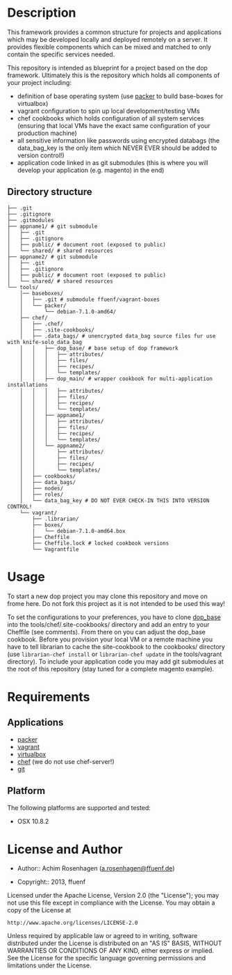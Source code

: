 Description
===========

This framework provides a common structure for projects and applications which may be developed locally and deployed remotely on a server.
It provides flexible components which can be mixed and matched to only contain the specific services needed.

This repository is intended as blueprint for a project based on the dop framework.
Ultimately this is the repository which holds all components of your project including:
* definition of base operating system (use [packer](http://www.packer.io) to build base-boxes for virtualbox)
* vagrant configuration to spin up local development/testing VMs
* chef cookbooks which holds configuration of all system services (ensuring that local VMs have the exact same configuration of your production machine)
* all sensitive information like passwords using encrypted databags (the data_bag_key is the only item which NEVER EVER should be added to version control!)
* application code linked in as git submodules (this is where you will develop your application (e.g. magento) in the end)

Directory structure
---------
```
├── .git
├── .gitignore
├── .gitmodules
├── appname1/ # git submodule
│   ├── .git
│   ├── .gitignore
│   ├── public/ # document root (exposed to public)
│   └── shared/ # shared resources
├── appname2/ # git submodule
│   ├── .git
│   ├── .gitignore
│   ├── public/ # document root (exposed to public)
│   └── shared/ # shared resources
└── tools/
    │── baseboxes/
    │   ├── .git # submodule ffuenf/vagrant-boxes
    │   └── packer/
    │       └── debian-7.1.0-amd64/
    ├── chef/
    │   ├── .chef/
    │   ├── .site-cookbooks/
    │   ├── .data_bags/ # unencrypted data_bag source files fur use with knife-solo_data_bag
    │   │   ├── dop_base/ # base setup of dop framework
    │   │   │   ├── attributes/
    │   │   │   ├── files/
    │   │   │   ├── recipes/
    │   │   │   └── templates/
    │   │   ├── dop_main/ # wrapper cookbook for multi-application installations
    │   │   │   ├── attributes/
    │   │   │   ├── files/
    │   │   │   ├── recipes/
    │   │   │   └── templates/
    │   │   ├── appname1/
    │   │   │   ├── attributes/
    │   │   │   ├── files/
    │   │   │   ├── recipes/
    │   │   │   └── templates/
    │   │   └── appname2/
    │   │       ├── attributes/
    │   │       ├── files/
    │   │       ├── recipes/
    │   │       └── templates/
    │   ├── cookbooks/
    │   ├── data_bags/
    │   ├── nodes/
    │   ├── roles/
    │   └── data_bag_key # DO NOT EVER CHECK-IN THIS INTO VERSION CONTROL!
    └── vagrant/
        ├── .librarian/
        ├── boxes/
        |   └── debian-7.1.0-amd64.box
        ├── Cheffile
        ├── Cheffile.lock # locked cookbook versions
        └── Vagrantfile
````

Usage
=====

To start a new dop project you may clone this repository and move on frome here.
Do not fork this project as it is not intended to be used this way!

To set the configurations to your preferences, you have to clone [dop_base](https://github.com/ffuenf/dop_base) into the tools/chef/.site-cookbooks/ directory and add an entry to your Cheffile (see comments). 
From there on you can adjust the dop_base cookbook. Before you provision your local VM or a remote machine you have to tell librarian to cache the site-cookbook to the cookbooks/ directory (use `librarian-chef install` or `librarian-chef update` in the tools/vagrant directory).
To include your application code you may add git submodules at the root of this repository (stay tuned for a complete magento example).

Requirements
============

Applications
---------

* [packer](http://www.packer.io)
* [vagrant](http://vagrantup.com)
* [virtualbox](https://www.virtualbox.org/)
* [chef](http://www.opscode.com/chef/) (we do not use chef-server!)
* [git](http://git-scm.com/)


Platform
--------

The following platforms are supported and tested:

* OSX 10.8.2

License and Author
==================

- Author:: Achim Rosenhagen (<a.rosenhagen@ffuenf.de>)

- Copyright:: 2013, ffuenf

Licensed under the Apache License, Version 2.0 (the "License");
you may not use this file except in compliance with the License.
You may obtain a copy of the License at

    http://www.apache.org/licenses/LICENSE-2.0

Unless required by applicable law or agreed to in writing, software
distributed under the License is distributed on an "AS IS" BASIS,
WITHOUT WARRANTIES OR CONDITIONS OF ANY KIND, either express or implied.
See the License for the specific language governing permissions and
limitations under the License.
